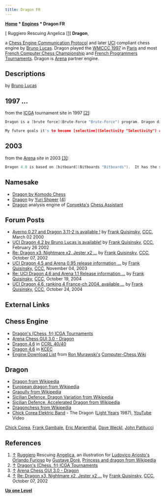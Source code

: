```yaml
---
title: Dragon FR
---
```

**[Home](Home "Home") * [Engines](Engines "Engines") * Dragon FR**

\[ Ruggiero Rescuing Angelica <a id="cite-note-1" href="#cite-ref-1">[1]</a>
**Dragon**,

a [Chess Engine Communication Protocol](Chess_Engine_Communication_Protocol "Chess Engine Communication Protocol") and later [UCI](UCI "UCI") compliant chess engine by [Bruno Lucas](Bruno_Lucas "Bruno Lucas"). Dragon played the [WMCCC 1997](WMCCC_1997 "WMCCC 1997") in [Paris](https://en.wikipedia.org/wiki/Paris) and most [French Computer Chess Championship](French_Computer_Chess_Championship "French Computer Chess Championship") and [French Programmers Tournaments](French_Programmers_Tournament "French Programmers Tournament"). Dragon is [Arena](Arena "Arena") partner engine.

## Descriptions

by [Bruno Lucas](Bruno_Lucas "Bruno Lucas")

## 1997 ...

from the [ICGA](ICGA "ICGA") tournament site in 1997 <a id="cite-note-2" href="#cite-ref-2">[2]</a>:

```C++
Dragon is a [brute force](Brute-Force "Brute-Force") program. Dragon divides the tree [search](Search "Search") in two phases: full search and [quiescence search](Quiescence_Search "Quiescence Search") ([captures](Captures "Captures"), [promotions](Promotions "Promotions") and [check](Check "Check") for the first level of quiescence). The algorithm is the [PVS](Principal_Variation_Search "Principal Variation Search") with [iterative deepening](Iterative_Deepening "Iterative Deepening"). It uses most of the known standard heuristics : [killer moves](Killer_Heuristic "Killer Heuristic"), [history moves](History_Heuristic "History Heuristic"), [transposition table](Transposition_Table "Transposition Table"), [null move](Null_Move_Pruning "Null Move Pruning") and [selective deepening](Extensions "Extensions"). Dragon can recognize [draw by repetition](Repetitions "Repetitions") and apply [50-move rule](Fifty-move_Rule "Fifty-move Rule"). It can [think](Pondering "Pondering") on the opponent's time. Dragon uses a small [opening book](Opening_Book "Opening Book") but with a variety of lines. The [evaluation function](Evaluation "Evaluation") examines the [pawn structure](Pawn_Structure "Pawn Structure") (it uses the [bitboard](Bitboards "Bitboards") for the pawns), the position of the pieces ([King's security](King_Safety "King Safety"), [central control](Center_Control "Center Control"), [King tropism](King_Safety#KingTropism "King Safety"), [outposts](Outposts "Outposts"), ...).  Dragon can read, save the [game](Chess_Game "Chess Game") in [PGN](Portable_Game_Notation "Portable Game Notation") format and the [position](Chess_Position "Chess Position") in [FEN](Forsyth-Edwards_Notation "Forsyth-Edwards Notation") format. It can be interfaced with [xboard](XBoard "XBoard")/[winboard](WinBoard "WinBoard").

My future goals it's to become [selective](Selectivity "Selectivity") and to be able to build [plan](Planning "Planning"). 

```

## 2003

from the [Arena](Arena "Arena") site in 2003 <a id="cite-note-3" href="#cite-ref-3">[3]</a>:

```C++
Dragon 4.0 is based on [bitboard](Bitboards "Bitboards").  It has the same [evaluations](Evaluation "Evaluation") of Dragon 3.x. The search has been updated.  I removed bad [extensions](Extensions "Extensions"), especially those ones that were greedy on nodes and time.  The main differences between Dragon 4.0 and Dragon 3.x  are on search extensions, [sorting of moves](Move_Ordering "Move Ordering") and test evaluations. ... 

```

## Namesake

- [Dragon by Komodo Chess](Dragon_by_Komodo_Chess "Dragon by Komodo Chess")
- [Dragon](Dragon_RU "Dragon RU") by [Yuri Shpeer](Yuri_Shpeer "Yuri Shpeer") <a id="cite-note-4" href="#cite-ref-4">[4]</a>
- [Dragon](</Dragon_(Chess_Assistant)> "Dragon (Chess Assistant)") analysis engine of [Convekta's](ChessOK "ChessOK") [Chess Assistant](Chess_Assistant "Chess Assistant")

## Forum Posts

- [Averno 0.27 and Dragon 3.11-2 is available !](https://www.stmintz.com/ccc/index.php?id=99872) by [Frank Quisinsky](Frank_Quisinsky "Frank Quisinsky"), [CCC](CCC "CCC"), March 02 2000
- [UCI Dragon 4.2 by Bruno Lucas is available!](https://www.stmintz.com/ccc/index.php?id=215617) by [Frank Quisinsky](Frank_Quisinsky "Frank Quisinsky"), [CCC](CCC "CCC"), February 26 2002
- [Re: Dragon x3, Nightmare x2, Jester x2 ...](https://www.stmintz.com/ccc/index.php?id=256952) by [Frank Quisinsky](Frank_Quisinsky "Frank Quisinsky"), [CCC](CCC "CCC"), October 07, 2002
- [UCI Dragon 4.5 and Arena 0.95 release information ...](https://www.stmintz.com/ccc/index.php?id=325729) by [Frank Quisinsky](Frank_Quisinsky "Frank Quisinsky"), [CCC](CCC "CCC"), November 04, 2003
- [Re: UCI Dragon 4.6 and Arena 1.1 Release information ...](https://www.stmintz.com/ccc/index.php?id=392387) by [Frank Quisinsky](Frank_Quisinsky "Frank Quisinsky"), [CCC](CCC "CCC"), October 19, 2004
- [UCI Dragon 4.6, ranking 4 France-ch 2004, available ...](https://www.stmintz.com/ccc/index.php?id=393042) by [Frank Quisinsky](Frank_Quisinsky "Frank Quisinsky"), [CCC](CCC "CCC"), October 24, 2004

## External Links

## Chess Engine

- [Dragon's (Chess, fr) ICGA Tournaments](https://www.game-ai-forum.org/icga-tournaments/program.php?id=10)
- [Arena Chess GUI 3.0 - Dragon](http://www.playwitharena.com/?Partner_Chess_Engines:Dragon%26nbsp%3B)
- [Dragon 4.6](http://www.computerchess.org.uk/ccrl/4040/cgi/engine_details.cgi?print=Details&each_game=1&eng=Dragon%204.6) in [CCRL 40/40](CCRL "CCRL")
- [Dragon 4.6](http://kirill-kryukov.com/chess/kcec/cgi/engine_details.cgi?print=Details&each_game=1&eng=Dragon%204.6) in [KCEC](KCEC "KCEC")
- [Engine Download List](http://www.computer-chess.org/doku.php?id=computer_chess:wiki:download:engine_download_list) from [Ron Murawski's](Ron_Murawski "Ron Murawski") [Computer-Chess Wiki](http://computer-chess.org/doku.php?id=home)

## Dragon

- [Dragon from Wikipedia](https://en.wikipedia.org/wiki/Dragon)
- [European dragon from Wikipedia](https://en.wikipedia.org/wiki/European_dragon)
- [Graoully from Wikipedia](https://en.wikipedia.org/wiki/Graoully)
- [Sicilian Defence, Dragon Variation from Wikipedia](https://en.wikipedia.org/wiki/Sicilian_Defence,_Dragon_Variation)
- [Sicilian Defence, Accelerated Dragon from Wikipedia](https://en.wikipedia.org/wiki/Sicilian_Defence,_Accelerated_Dragon)
- [Dragonchess from Wikipedia](https://en.wikipedia.org/wiki/Dragonchess)
- [Chick Corea Elektric Band](https://en.wikipedia.org/wiki/Chick_Corea_Elektric_Band) - The Dragon ([Light Years](<https://en.wikipedia.org/wiki/Light_Years_(Chick_Corea_album)>) 1987), [YouTube](https://en.wikipedia.org/wiki/YouTube) Video

[Chick Corea](Category:Chick_Corea "Category:Chick Corea"), [Frank Gambale](https://en.wikipedia.org/wiki/Frank_Gambale), [Eric Marienthal](https://en.wikipedia.org/wiki/Eric_Marienthal), [Dave Weckl](Category:Dave_Weckl "Category:Dave Weckl"), [John Patitucci](Category:John_Patitucci "Category:John Patitucci")

## References

1. <a id="cite-ref-1" href="#cite-note-1">↑</a> [Ruggiero](https://en.wikipedia.org/wiki/Ruggiero_%28character%29) Rescuing [Angelica](https://en.wikipedia.org/wiki/Angelica_%28character%29), an illustration for [Ludovico Ariosto's](https://en.wikipedia.org/wiki/Ludovico_Ariosto) [Orlando Furioso](https://en.wikipedia.org/wiki/Orlando_Furioso) by [Gustave Doré](Category:Gustave_Dor%C3%A9 "Category:Gustave Doré"), [Princess and dragon from Wikipedia](https://en.wikipedia.org/wiki/Princess_and_dragon)
1. <a id="cite-ref-2" href="#cite-note-2">↑</a> [Dragon's (Chess, fr) ICGA Tournaments](https://www.game-ai-forum.org/icga-tournaments/program.php?id=10)
1. <a id="cite-ref-3" href="#cite-note-3">↑</a> [Arena Chess GUI 3.0 - Dragon](http://www.playwitharena.com/?Partner_Chess_Engines:Dragon%26nbsp%3B)
1. <a id="cite-ref-4" href="#cite-note-4">↑</a> [Re: Dragon x3, Nightmare x2, Jester x2 ...](https://www.stmintz.com/ccc/index.php?id=256952) by [Frank Quisinsky](Frank_Quisinsky "Frank Quisinsky"), [CCC](CCC "CCC"), October 07, 2002

**[Up one Level](Engines "Engines")**

